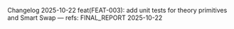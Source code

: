 Changelog
2025-10-22 feat(FEAT-003): add unit tests for theory primitives and Smart Swap — refs: FINAL_REPORT 2025-10-22
